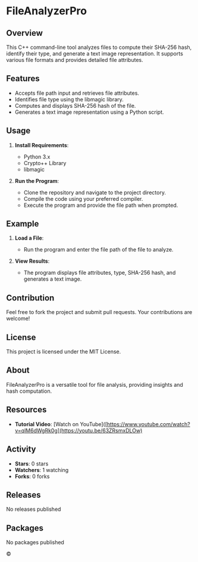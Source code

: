 # FileAnalyzerPro

## Overview
This C++ command-line tool analyzes files to compute their SHA-256 hash, identify their type, and generate a text image representation. It supports various file formats and provides detailed file attributes.

## Features
- Accepts file path input and retrieves file attributes.
- Identifies file type using the libmagic library.
- Computes and displays SHA-256 hash of the file.
- Generates a text image representation using a Python script.

## Usage
1. **Install Requirements**:
    - Python 3.x
    - Crypto++ Library
    - libmagic

2. **Run the Program**:
    - Clone the repository and navigate to the project directory.
    - Compile the code using your preferred compiler.
    - Execute the program and provide the file path when prompted.

## Example
1. **Load a File**:
    - Run the program and enter the file path of the file to analyze.

2. **View Results**:
    - The program displays file attributes, type, SHA-256 hash, and generates a text image.

## Contribution
Feel free to fork the project and submit pull requests. Your contributions are welcome!

## License
This project is licensed under the MIT License.

## About
FileAnalyzerPro is a versatile tool for file analysis, providing insights and hash computation.

## Resources
- **Tutorial Video**: [Watch on YouTube]([https://www.youtube.com/watch?v=qlM6dWgRk0g](https://youtu.be/63ZRsmxDLOw)

## Activity
- **Stars**: 0 stars
- **Watchers**: 1 watching
- **Forks**: 0 forks

## Releases
No releases published

## Packages
No packages published

© 
